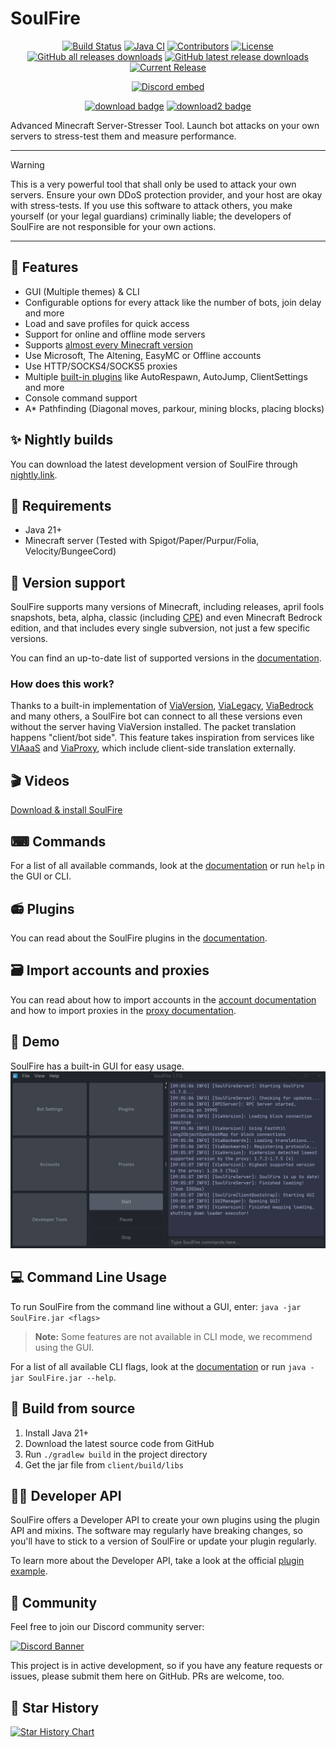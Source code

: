 # SoulFire

<!--suppress HtmlDeprecatedAttribute -->
<p align="center">
<a href="https://ci.codemc.io/job/AlexProgrammerDE/job/SoulFire/"><img src="https://ci.codemc.io/job/AlexProgrammerDE/job/SoulFire/badge/icon" alt="Build Status"></a>
<a href="https://github.com/AlexProgrammerDE/SoulFire/actions/workflows/build.yml"><img src="https://github.com/AlexProgrammerDE/SoulFire/actions/workflows/build.yml/badge.svg?branch=main" alt="Java CI"></a>
<a href="https://github.com/AlexProgrammerDE/SoulFire/graphs/contributors"><img src="https://img.shields.io/github/contributors/AlexProgrammerDE/SoulFire.svg" alt="Contributors"></a>
<a href="https://github.com/AlexProgrammerDE/SoulFire/blob/main/LICENSE"><img src="https://img.shields.io/github/license/AlexProgrammerDE/SoulFire.svg" alt="License"></a>
<a href="https://github.com/AlexProgrammerDE/SoulFire/releases/latest"><img alt="GitHub all releases downloads" src="https://img.shields.io/github/downloads/AlexProgrammerDE/SoulFire/total"></a>
<a href="https://github.com/AlexProgrammerDE/SoulFire/releases/latest"><img alt="GitHub latest release downloads" src="https://img.shields.io/github/downloads/AlexProgrammerDE/SoulFire/latest/total"></a>
<a href="https://github.com/AlexProgrammerDE/SoulFire/releases/latest"><img src="https://img.shields.io/github/release/AlexProgrammerDE/SoulFire.svg" alt="Current Release"></a>
</p>
<p align="center"><a href="https://discord.gg/vHgRd6YZmH"><img src="https://discordapp.com/api/guilds/739784741124833301/embed.png" alt="Discord embed"></a></p>

<p align="center">
<a href="https://github.com/AlexProgrammerDE/SoulFire/releases/latest"><img src="https://img.shields.io/badge/DOWNLOAD-LATEST-success?style=for-the-badge" alt="download badge"></a>
<a href="https://nightly.link/AlexProgrammerDE/SoulFire/workflows/build/main/SoulFire.zip"><img src="https://img.shields.io/badge/DOWNLOAD-DEV__BUILD-important?style=for-the-badge" alt="download2 badge"></a>
</p>

Advanced Minecraft Server-Stresser Tool. Launch bot attacks on your own servers to stress-test them and measure
performance.

---

> [!WARNING]
> This is a very powerful tool that shall only be used to attack your own servers. Ensure your own DDoS protection
> provider, and your host are okay with stress-tests. If you use this software to attack others, you make yourself (or
> your
> legal guardians) criminally liable; the developers of SoulFire are not responsible for your own actions.

---

## 🚀 Features

* GUI (Multiple themes) & CLI
* Configurable options for every attack like the number of bots, join delay and more
* Load and save profiles for quick access
* Support for online and offline mode servers
* Supports [almost every Minecraft version](#-version-support)
* Use Microsoft, The Altening, EasyMC or Offline accounts
* Use HTTP/SOCKS4/SOCKS5 proxies
* Multiple [built-in plugins](#-plugins) like AutoRespawn, AutoJump, ClientSettings and more
* Console command support
* A* Pathfinding (Diagonal moves, parkour, mining blocks, placing blocks)

## ✨ Nightly builds

You can download the latest development version of SoulFire
through [nightly.link](https://nightly.link/AlexProgrammerDE/SoulFire/workflows/build/main/SoulFire.zip).

## 🔭 Requirements

* Java 21+
* Minecraft server (Tested with Spigot/Paper/Purpur/Folia, Velocity/BungeeCord)

## 🍿 Version support

SoulFire supports many versions of Minecraft, including releases, april fools snapshots, beta, alpha,
classic (including [CPE](https://wiki.vg/Classic_Protocol_Extension)) and even Minecraft Bedrock edition,
and that includes every single subversion, not just a few specific versions.

You can find an up-to-date list of supported versions in
the [documentation](https://soulfiremc.com/docs/usage/versions).

### How does this work?

Thanks to a built-in implementation of [ViaVersion](https://github.com/ViaVersion/ViaVersion),
[ViaLegacy](https://github.com/RaphiMC/ViaLegacy), [ViaBedrock](https://github.com/RaphiMC/ViaBedrock) and many others,
a SoulFire bot can connect to all these versions even without the server having ViaVersion installed.
The packet translation happens "client/bot side".
This feature takes inspiration from services like [VIAaaS](https://github.com/ViaVersion/VIAaaS)
and [ViaProxy](https://github.com/RaphiMC/ViaProxy),
which include client-side translation externally.

## 🎬 Videos

[Download & install SoulFire](https://youtu.be/X9hREa17yAo)

## ⌨ Commands

For a list of all available commands, look at the [documentation](https://soulfiremc.com/docs/usage/commands)
or run `help` in the GUI or CLI.

## 📻 Plugins

You can read about the SoulFire plugins in the [documentation](https://soulfiremc.com/docs/usage/plugins).

## 🗃 Import accounts and proxies

You can read about how to import accounts in the [account documentation](https://soulfiremc.com/docs/usage/accounts) and
how to import proxies in the [proxy documentation](https://soulfiremc.com/docs/usage/proxies).

## 🧵 Demo

SoulFire has a built-in GUI for easy usage.
![GUI](./assets/demo.png)

## 💻 Command Line Usage

To run SoulFire from the command line without a GUI, enter:
`java -jar SoulFire.jar <flags>`

> **Note:** Some features are not available in CLI mode, we recommend using the GUI.

For a list of all available CLI flags, look at the [documentation](https://soulfiremc.com/docs/usage/cli-flags)
or run `java -jar SoulFire.jar --help`.

## 🔧 Build from source

1. Install Java 21+
2. Download the latest source code from GitHub
3. Run `./gradlew build` in the project directory
4. Get the jar file from `client/build/libs`

## 👨‍💻 Developer API

SoulFire offers a Developer API to create your own plugins using the plugin API and mixins.
The software may regularly have breaking changes, so you'll have to stick to a version of SoulFire or update your plugin
regularly.

To learn more about the Developer API, take a look at the
official [plugin example](https://github.com/AlexProgrammerDE/SoulFirePluginExample).

## 🌈 Community

Feel free to join our Discord community server:

[![Discord Banner](https://discord.com/api/guilds/739784741124833301/widget.png?style=banner2)](https://discord.gg/vHgRd6YZmH)

This project is in active development, so if you have any feature requests or issues, please submit them here on GitHub.
PRs are welcome, too.

## 🌟 Star History

<a href="https://star-history.com/#AlexProgrammerDE/SoulFire&Date">
  <picture>
    <source media="(prefers-color-scheme: dark)" srcset="https://api.star-history.com/svg?repos=AlexProgrammerDE/SoulFire&type=Date&theme=dark" />
    <source media="(prefers-color-scheme: light)" srcset="https://api.star-history.com/svg?repos=AlexProgrammerDE/SoulFire&type=Date" />
    <img alt="Star History Chart" src="https://api.star-history.com/svg?repos=AlexProgrammerDE/SoulFire&type=Date" />
  </picture>
</a>
